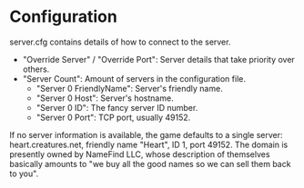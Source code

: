 # Configuration
server.cfg contains details of how to connect to the server.


* "Override Server" / "Override Port": Server details that take priority over others.
* "Server Count": Amount of servers in the configuration file.
	* "Server 0 FriendlyName": Server's friendly name.
	* "Server 0 Host": Server's hostname.
	* "Server 0 ID": The fancy server ID number.
	* "Server 0 Port": TCP port, usually 49152.


If no server information is available, the game defaults to a single server: heart.creatures.net, friendly name "Heart", ID 1, port 49152.
The domain is presently owned by NameFind LLC, whose description of themselves basically amounts to "we buy all the good names so we can sell them back to you".

